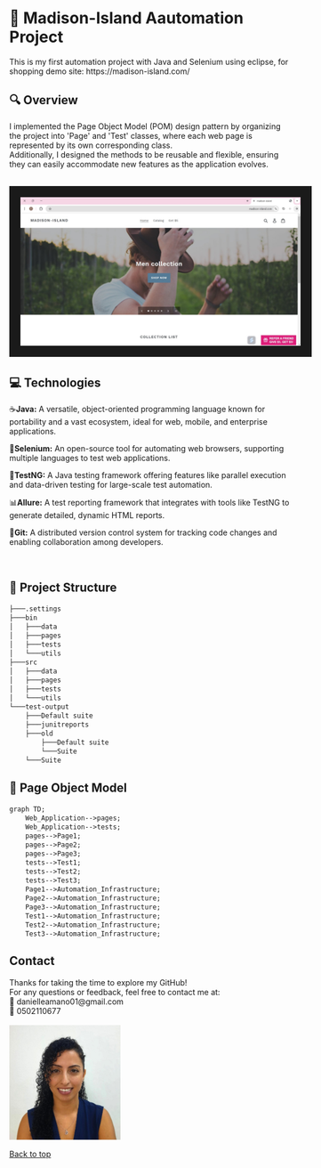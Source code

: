 
<h1> 💯	Madison-Island Aautomation Project</h1>
This is my first automation project with Java and Selenium using eclipse, for shopping demo site: https://madison-island.com/ <br>
<!--Further details can be found on the following website: __  -->

<h2> 🔍 Overview </h2>
I implemented the Page Object Model (POM) design pattern by organizing the project into 'Page' and 'Test' classes, where each web page is represented by its own corresponding class. <br>
Additionally, I designed the methods to be reusable and flexible, ensuring they can easily accommodate new features as the application evolves. <br>
<br>
<p align="center">
<img src="images/website-general.jpeg" alt="A beautiful scenery"  width="780" border="20" >
</p>
<h2>💻 Technologies </h2>
<p>☕<b>Java:</b> A versatile, object-oriented programming language known for portability and a vast ecosystem, ideal for web, mobile, and enterprise applications.<br></p>
<p>💽<b>Selenium:</b> An open-source tool for automating web browsers, supporting multiple languages to test web applications.<br></p>
<p>🧰<b>TestNG:</b> A Java testing framework offering features like parallel execution and data-driven testing for large-scale test automation.<br></p>
<p>📊<b>Allure:</b> A test reporting framework that integrates with tools like TestNG to generate detailed, dynamic HTML reports.<br></p>
<!--<p>🛠️<b>Maven:</b> A build automation tool for managing Java project dependencies, structure, and the build lifecycle.<br></p> -->
<p>🌳<b>Git:</b> A distributed version control system for tracking code changes and enabling collaboration among developers.<br></p>
<!--<p>🤖<b>Jenkins:</b> An open-source automation server for continuous integration and delivery (CI/CD), supporting various tool integrations.<br></p> -->
<br>

<!--<h2>:🎥  Demo </h2>
 -->

<!--<h2>📊 Reports </h2>
 -->

<!-- <h2>📖 User Guide </h2>
Please review this file: https://docs.google.com/document/d/1krdPGVB7Q1rza0lzCrx5gbg1yLOrP-CuVnI-RYg-5f0/edit?usp=sharing
ads the file to GitHub
 -->
 

<h2>📂 Project Structure</h2> 

```
├───.settings
├───bin
│   ├───data
│   ├───pages
│   ├───tests
│   └───utils
├───src
│   ├───data
│   ├───pages
│   ├───tests
│   └───utils
└───test-output
    ├───Default suite
    ├───junitreports
    ├───old
        ├───Default suite
        └───Suite
    └───Suite

  ```

<h2>🌱 Page Object Model</h2> 

```mermaid
graph TD;
    Web_Application-->pages;
    Web_Application-->tests;
    pages-->Page1;
    pages-->Page2;
    pages-->Page3;
    tests-->Test1;
    tests-->Test2;
    tests-->Test3;
    Page1-->Automation_Infrastructure;
    Page2-->Automation_Infrastructure;
    Page3-->Automation_Infrastructure;
    Test1-->Automation_Infrastructure;
    Test2-->Automation_Infrastructure;
    Test3-->Automation_Infrastructure;
``` 

 
<h2> Contact</h2>
Thanks for taking the time to explore my GitHub!<br>
For any questions or feedback, feel free to contact me at: <br>
📧 danielleamano01@gmail.com <br>
📲 0502110677<br>
<br>
<img src="images/Picture3.JPG" alt="A beautiful scenery"  width="200"  >

[Back to top](#top)
